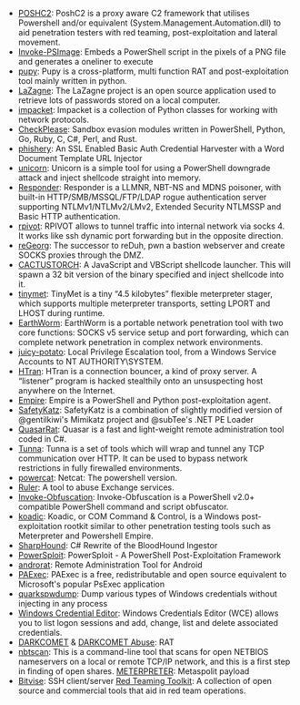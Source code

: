- [POSHC2](https://github.com/nettitude/PoshC2): PoshC2 is a proxy aware C2 framework that utilises Powershell and/or equivalent (System.Management.Automation.dll) to aid penetration testers with red teaming, post-exploitation and lateral movement.
- [Invoke-PSImage](https://github.com/peewpw/Invoke-PSImage): Embeds a PowerShell script in the pixels of a PNG file and generates a oneliner to execute
- [pupy](https://github.com/n1nj4sec/pupy): Pupy is a cross-platform, multi function RAT and post-exploitation tool mainly written in python. 
- [LaZagne](https://github.com/AlessandroZ/LaZagne): The LaZagne project is an open source application used to retrieve lots of passwords stored on a local computer. 
- [impacket](https://github.com/SecureAuthCorp/impacket): Impacket is a collection of Python classes for working with network protocols.
- [CheckPlease](https://github.com/Arvanaghi/CheckPlease): Sandbox evasion modules written in PowerShell, Python, Go, Ruby, C, C#, Perl, and Rust. 
- [phishery](https://github.com/ryhanson/phishery): An SSL Enabled Basic Auth Credential Harvester with a Word Document Template URL Injector
- [unicorn](https://github.com/trustedsec/unicorn): Unicorn is a simple tool for using a PowerShell downgrade attack and inject shellcode straight into memory. 
- [Responder](https://github.com/SpiderLabs/Responder): Responder is a LLMNR, NBT-NS and MDNS poisoner, with built-in HTTP/SMB/MSSQL/FTP/LDAP rogue authentication server supporting NTLMv1/NTLMv2/LMv2, Extended Security NTLMSSP and Basic HTTP authentication.
- [rpivot](https://github.com/klsecservices/rpivot): RPIVOT allows to tunnel traffic into internal network via socks 4. It works like ssh dynamic port forwarding but in the opposite direction.
- [reGeorg](https://github.com/sensepost/reGeorg): The successor to reDuh, pwn a bastion webserver and create SOCKS proxies through the DMZ. 
- [CACTUSTORCH](https://github.com/mdsecactivebreach/CACTUSTORCH): A JavaScript and VBScript shellcode launcher. This will spawn a 32 bit version of the binary specified and inject shellcode into it.
- [tinymet](https://github.com/SherifEldeeb/TinyMet): TinyMet is a tiny “4.5 kilobytes” flexible meterpreter stager, which supports multiple meterpreter transports, setting LPORT and LHOST during runtime.
- [EarthWorm](https://github.com/rootkiter/EarthWorm): EarthWorm is a portable network penetration tool with two core functions: SOCKS v5 service setup and port forwarding, which can complete network penetration in complex network environments.
- [juicy-potato](https://github.com/ohpe/juicy-potato): Local Privilege Escalation tool, from a Windows Service Accounts to NT AUTHORITY\SYSTEM.
- [HTran](https://github.com/HiwinCN/HTran): HTran is a connection bouncer, a kind of proxy server. A “listener” program is hacked stealthily onto an unsuspecting host anywhere on the Internet. 
- [Empire](https://github.com/EmpireProject/Empire): Empire is a PowerShell and Python post-exploitation agent. 
- [SafetyKatz](https://github.com/GhostPack/SafetyKatz): SafetyKatz is a combination of slightly modified version of @gentilkiwi's Mimikatz project and @subTee's .NET PE Loader
- [QuasarRat](https://github.com/quasar/QuasarRAT): Quasar is a fast and light-weight remote administration tool coded in C#. 
- [Tunna](https://github.com/SECFORCE/Tunna): Tunna is a set of tools which will wrap and tunnel any TCP communication over HTTP. It can be used to bypass network restrictions in fully firewalled environments.
- [powercat](https://github.com/besimorhino/powercat): Netcat: The powershell version. 
- [Ruler](https://github.com/sensepost/ruler): A tool to abuse Exchange services.
- [Invoke-Obfuscation](https://github.com/danielbohannon/Invoke-Obfuscation): Invoke-Obfuscation is a PowerShell v2.0+ compatible PowerShell command and script obfuscator.
- [koadic](https://github.com/zerosum0x0/koadic): Koadic, or COM Command & Control, is a Windows post-exploitation rootkit similar to other penetration testing tools such as Meterpreter and Powershell Empire.
- [SharpHound](https://github.com/BloodHoundAD/SharpHound): C# Rewrite of the BloodHound Ingestor
- [PowerSploit](https://github.com/PowerShellMafia/PowerSploit): PowerSploit - A PowerShell Post-Exploitation Framework
- [androrat](https://github.com/DesignativeDave/androrat): Remote Administration Tool for Android
- [PAExec](https://github.com/poweradminllc/PAExec): PAExec is a free, redistributable and open source equivalent to Microsoft's popular PsExec application
- [quarkspwdump](https://github.com/quarkslab/quarkspwdump): Dump various types of Windows credentials without injecting in any process
- [Windows Credential Editor](https://packetstormsecurity.com/files/121843/Windows-Credential-Editor-1.4-Beta.html): Windows Credentials Editor (WCE) allows you to list logon sessions and add, change, list and delete associated credentials. 
- [DARKCOMET](http://www.darkcomet-rat.com/) & [DARKCOMET Abuse](https://www.wired.com/2012/07/dark-comet-syrian-spy-tool/): RAT
- [nbtscan](http://www.unixwiz.net/tools/nbtscan.html): This is a command-line tool that scans for open NETBIOS nameservers on a local or remote TCP/IP network, and this is a first step in finding of open shares.
[METERPRETER](https://github.com/rapid7/metasploit-framework/wiki/Meterpreter): Metaspolit payload
- [Bitvise](https://www.bitvise.com/): SSH client/server
[Red Teaming Toolkit](https://github.com/infosecn1nja/Red-Teaming-Toolkit): A collection of open source and commercial tools that aid in red team operations.

